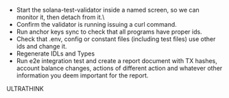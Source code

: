 - Start the solana-test-validator inside a named screen, so we can monitor it, then detach from it.\
- Confirm the validator is running issuing a curl command.
- Run anchor keys sync to check that all programs have proper ids.
- Check that .env, config or constant files (including test files) use other ids and change it.
- Regenerate IDLs and Types
- Run e2e integration test and create a report document with TX hashes, account balance changes, actions of different action and whatever other information you deem important for the report.

ULTRATHINK
